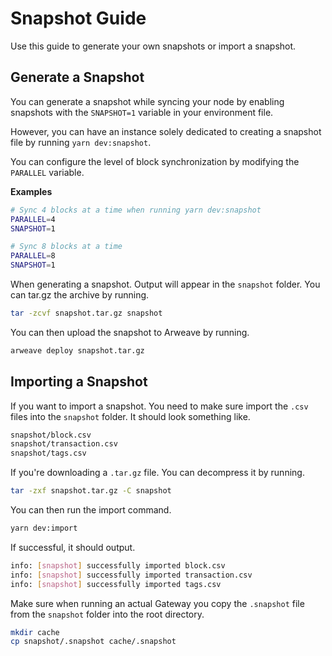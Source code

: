 # Snapshot Guide

Use this guide to generate your own snapshots or import a snapshot.

## Generate a Snapshot

You can generate a snapshot while syncing your node by enabling snapshots with the `SNAPSHOT=1` variable in your environment file.

However, you can have an instance solely dedicated to creating a snapshot file by running `yarn dev:snapshot`.

You can configure the level of block synchronization by modifying the `PARALLEL` variable.

**Examples**

```bash
# Sync 4 blocks at a time when running yarn dev:snapshot
PARALLEL=4
SNAPSHOT=1
```

```bash
# Sync 8 blocks at a time
PARALLEL=8
SNAPSHOT=1
```

When generating a snapshot. Output will appear in the `snapshot` folder. You can tar.gz the archive by running.

```bash
tar -zcvf snapshot.tar.gz snapshot
```

You can then upload the snapshot to Arweave by running.

```bash
arweave deploy snapshot.tar.gz
```

## Importing a Snapshot

If you want to import a snapshot. You need to make sure import the `.csv` files into the `snapshot` folder. It should look something like.

```bash
snapshot/block.csv
snapshot/transaction.csv
snapshot/tags.csv
```

If you're downloading a `.tar.gz` file. You can decompress it by running.

```bash
tar -zxf snapshot.tar.gz -C snapshot
```

You can then run the import command.

```bash
yarn dev:import
```

If successful, it should output.

```bash
info: [snapshot] successfully imported block.csv
info: [snapshot] successfully imported transaction.csv
info: [snapshot] successfully imported tags.csv
```

Make sure when running an actual Gateway you copy the `.snapshot` file from the `snapshot` folder into the root directory.

```bash
mkdir cache
cp snapshot/.snapshot cache/.snapshot
```